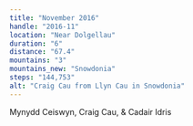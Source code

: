 ```yaml
---
title: "November 2016"
handle: "2016-11"
location: "Near Dolgellau"
duration: "6"
distance: "67.4"
mountains: "3"
mountains_new: "Snowdonia"
steps: "144,753"
alt: "Craig Cau from Llyn Cau in Snowdonia"
---
```


Mynydd Ceiswyn, Craig Cau, & Cadair Idris
